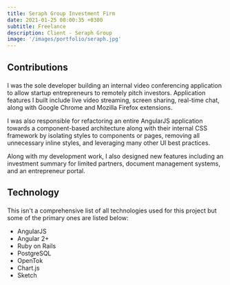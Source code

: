 ```yaml
---
title: Seraph Group Investment Firm
date: 2021-01-25 08:00:35 +0300
subtitle: Freelance
description: Client - Seraph Group
image: '/images/portfolio/seraph.jpg'
---
```


<!-- <div class="gallery-box">
  <div class="gallery">
    <img src="/images/project-5.jpg" alt="Project">
    <img src="/images/project-8.jpg" alt="Project">
    <img src="/images/project-6.jpg" alt="Project">
  </div>
  <em>Projects / <a href="https://unsplash.com/" target="_blank">Unsplash</a></em>
</div> -->

<div class="block-header inner-sm" style="margin-top: 1.5em; margin-bottom: 1.5em">
  <h2 class="block-title line-top">Contributions</h2>
</div>

I was the sole developer building an internal video conferencing application to allow startup entrepreneurs to remotely pitch investors. Application features I built include live video streaming, screen sharing, real-time chat, along with Google Chrome and Mozilla Firefox extensions.

I was also responsible for refactoring an entire AngularJS application towards a component-based architecture along with their internal CSS framework by isolating styles to components or pages, removing all unnecessary inline styles, and leveraging many other UI best practices.

Along with my development work, I also designed new features including an investment summary for limited partners, document management systems, and an entrepreneur portal.

<div class="block-header inner-sm" style="margin-bottom: 1.5em">
  <h2 class="block-title line-top">Technology</h2>
</div>

This isn't a comprehensive list of all technologies used for this project but some of the primary ones are listed below:

- AngularJS
- Angular 2+
- Ruby on Rails
- PostgreSQL
- OpenTok
- Chart.js
- Sketch
